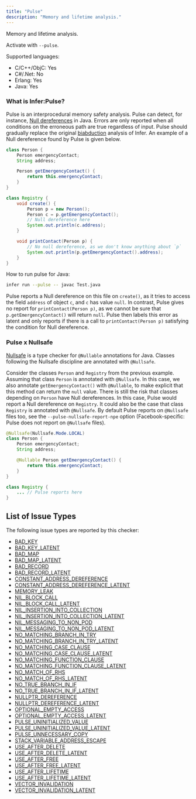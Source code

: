 ```yaml
---
title: "Pulse"
description: "Memory and lifetime analysis."
---
```


Memory and lifetime analysis.

Activate with `--pulse`.

Supported languages:
- C/C++/ObjC: Yes
- C#/.Net: No
- Erlang: Yes
- Java: Yes

### What is Infer:Pulse?
Pulse is an interprocedural memory safety analysis. Pulse can detect, for instance, [Null dereferences](/docs/next/all-issue-types#nullptr_dereference) in Java. Errors are only reported when all conditions on the erroneous path are true regardless of input. Pulse should gradually replace the original [biabduction](/docs/next/checker-biabduction) analysis of Infer. An example of a Null dereference found by Pulse is given below.

```java
class Person {
    Person emergencyContact;
    String address;

    Person getEmergencyContact() {
        return this.emergencyContact;
    }
}

class Registry {
    void create() {
        Person p = new Person();
        Person c = p.getEmergencyContact();
        // Null dereference here
        System.out.println(c.address);
    }

    void printContact(Person p) {
        // No null dereference, as we don't know anything about `p`
        System.out.println(p.getEmergencyContact().address);
    }
}
```

How to run pulse for Java:
```bash
infer run --pulse -- javac Test.java
```

Pulse reports a Null dereference on this file on `create()`, as it tries to access the field `address` of object `c`, and `c` has value `null`. In contrast, Pulse gives no report for `printContact(Person p)`, as we cannot be sure that `p.getEmergencyContact()` will return `null`. Pulse then labels this error as latent and only reports if there is a call to `printContact(Person p)` satisfying the condition for Null dereference.

### Pulse x Nullsafe

[Nullsafe](/docs/next/checker-eradicate) is a type checker for `@Nullable` annotations for Java. Classes following the Nullsafe discipline are annotated with `@Nullsafe`.

Consider the classes `Person` and `Registry` from the previous example. Assuming that class `Person` is annotated with `@Nullsafe`. In this case, we also annotate `getEmergencyContact()` with `@Nullable`, to make explicit that this method can return the `null` value. There is still the risk that classes depending on `Person` have Null dereferences. In this case, Pulse would report a Null dereference on `Registry`. It could also be the case that class `Registry` is annotated with `@Nullsafe`. By default Pulse reports on `@Nullsafe` files too, see the `--pulse-nullsafe-report-npe` option (Facebook-specific: Pulse does not report on `@Nullsafe` files).

```java
@Nullsafe(Nullsafe.Mode.LOCAL)
class Person {
    Person emergencyContact;
    String address;

    @Nullable Person getEmergencyContact() {
        return this.emergencyContact;
    }
}

class Registry {
    ... // Pulse reports here
}
```


## List of Issue Types

The following issue types are reported by this checker:
- [BAD_KEY](/docs/next/all-issue-types#bad_key)
- [BAD_KEY_LATENT](/docs/next/all-issue-types#bad_key_latent)
- [BAD_MAP](/docs/next/all-issue-types#bad_map)
- [BAD_MAP_LATENT](/docs/next/all-issue-types#bad_map_latent)
- [BAD_RECORD](/docs/next/all-issue-types#bad_record)
- [BAD_RECORD_LATENT](/docs/next/all-issue-types#bad_record_latent)
- [CONSTANT_ADDRESS_DEREFERENCE](/docs/next/all-issue-types#constant_address_dereference)
- [CONSTANT_ADDRESS_DEREFERENCE_LATENT](/docs/next/all-issue-types#constant_address_dereference_latent)
- [MEMORY_LEAK](/docs/next/all-issue-types#memory_leak)
- [NIL_BLOCK_CALL](/docs/next/all-issue-types#nil_block_call)
- [NIL_BLOCK_CALL_LATENT](/docs/next/all-issue-types#nil_block_call_latent)
- [NIL_INSERTION_INTO_COLLECTION](/docs/next/all-issue-types#nil_insertion_into_collection)
- [NIL_INSERTION_INTO_COLLECTION_LATENT](/docs/next/all-issue-types#nil_insertion_into_collection_latent)
- [NIL_MESSAGING_TO_NON_POD](/docs/next/all-issue-types#nil_messaging_to_non_pod)
- [NIL_MESSAGING_TO_NON_POD_LATENT](/docs/next/all-issue-types#nil_messaging_to_non_pod_latent)
- [NO_MATCHING_BRANCH_IN_TRY](/docs/next/all-issue-types#no_matching_branch_in_try)
- [NO_MATCHING_BRANCH_IN_TRY_LATENT](/docs/next/all-issue-types#no_matching_branch_in_try_latent)
- [NO_MATCHING_CASE_CLAUSE](/docs/next/all-issue-types#no_matching_case_clause)
- [NO_MATCHING_CASE_CLAUSE_LATENT](/docs/next/all-issue-types#no_matching_case_clause_latent)
- [NO_MATCHING_FUNCTION_CLAUSE](/docs/next/all-issue-types#no_matching_function_clause)
- [NO_MATCHING_FUNCTION_CLAUSE_LATENT](/docs/next/all-issue-types#no_matching_function_clause_latent)
- [NO_MATCH_OF_RHS](/docs/next/all-issue-types#no_match_of_rhs)
- [NO_MATCH_OF_RHS_LATENT](/docs/next/all-issue-types#no_match_of_rhs_latent)
- [NO_TRUE_BRANCH_IN_IF](/docs/next/all-issue-types#no_true_branch_in_if)
- [NO_TRUE_BRANCH_IN_IF_LATENT](/docs/next/all-issue-types#no_true_branch_in_if_latent)
- [NULLPTR_DEREFERENCE](/docs/next/all-issue-types#nullptr_dereference)
- [NULLPTR_DEREFERENCE_LATENT](/docs/next/all-issue-types#nullptr_dereference_latent)
- [OPTIONAL_EMPTY_ACCESS](/docs/next/all-issue-types#optional_empty_access)
- [OPTIONAL_EMPTY_ACCESS_LATENT](/docs/next/all-issue-types#optional_empty_access_latent)
- [PULSE_UNINITIALIZED_VALUE](/docs/next/all-issue-types#pulse_uninitialized_value)
- [PULSE_UNINITIALIZED_VALUE_LATENT](/docs/next/all-issue-types#pulse_uninitialized_value_latent)
- [PULSE_UNNECESSARY_COPY](/docs/next/all-issue-types#pulse_unnecessary_copy)
- [STACK_VARIABLE_ADDRESS_ESCAPE](/docs/next/all-issue-types#stack_variable_address_escape)
- [USE_AFTER_DELETE](/docs/next/all-issue-types#use_after_delete)
- [USE_AFTER_DELETE_LATENT](/docs/next/all-issue-types#use_after_delete_latent)
- [USE_AFTER_FREE](/docs/next/all-issue-types#use_after_free)
- [USE_AFTER_FREE_LATENT](/docs/next/all-issue-types#use_after_free_latent)
- [USE_AFTER_LIFETIME](/docs/next/all-issue-types#use_after_lifetime)
- [USE_AFTER_LIFETIME_LATENT](/docs/next/all-issue-types#use_after_lifetime_latent)
- [VECTOR_INVALIDATION](/docs/next/all-issue-types#vector_invalidation)
- [VECTOR_INVALIDATION_LATENT](/docs/next/all-issue-types#vector_invalidation_latent)
